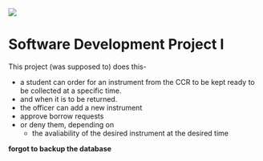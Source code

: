 <img src="https://img.shields.io/badge/Project-CCR-inactive">

# Software Development Project I

This project (was supposed to) does this-
* a student can order for an instrument from the CCR to be kept ready to be collected at a specific time.
* and when it is to be returned.
* the officer can add a new instrument
* approve borrow requests
* or deny them, depending on
	* the avaliability of the desired instrument at the desired time

**forgot to backup the database**
